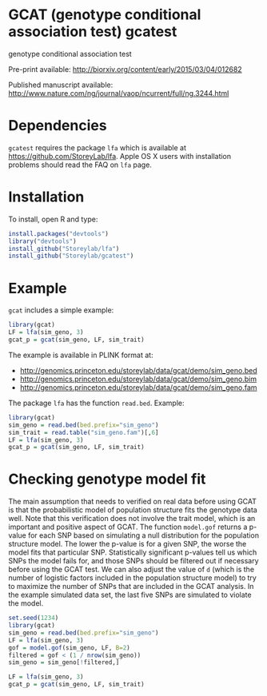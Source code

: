 GCAT (genotype conditional association test)
gcatest
===

genotype conditional association test

Pre-print available: http://biorxiv.org/content/early/2015/03/04/012682

Published manuscript available:  http://www.nature.com/ng/journal/vaop/ncurrent/full/ng.3244.html

Dependencies
===

`gcatest` requires the package `lfa` which is available at https://github.com/StoreyLab/lfa.  Apple OS X users with installation problems should read the FAQ on `lfa` page.

Installation
===

To install, open R and type:
```R
install.packages("devtools")
library("devtools")
install_github("Storeylab/lfa")
install_github("Storeylab/gcatest")
```

Example
===

`gcat` includes a simple example:

```R
library(gcat)
LF = lfa(sim_geno, 3)
gcat_p = gcat(sim_geno, LF, sim_trait)
```

The example is available in PLINK format at:

* http://genomics.princeton.edu/storeylab/data/gcat/demo/sim_geno.bed
* http://genomics.princeton.edu/storeylab/data/gcat/demo/sim_geno.bim
* http://genomics.princeton.edu/storeylab/data/gcat/demo/sim_geno.fam

The package `lfa` has the function `read.bed`. Example:

```R
library(gcat)
sim_geno = read.bed(bed.prefix="sim_geno")
sim_trait = read.table("sim_geno.fam")[,6]
LF = lfa(sim_geno, 3)
gcat_p = gcat(sim_geno, LF, sim_trait)
```

Checking genotype model fit
===

The main assumption that needs to verified on real data before using GCAT is that the probabilistic model of population structure fits the genotype data well.  Note that this verification does not involve the trait model, which is an important and positive aspect of GCAT.  The function `model.gof` returns a p-value for each SNP based on simulating a null distribution for the population structure model. The lower the p-value is for a given SNP, the worse the model fits that particular SNP.  Statistically significant p-values tell us which SNPs the model fails for, and those SNPs should be filtered out if necessary before using the GCAT test.  We can also adjust the value of `d` (which is the number of logistic factors included in the population structure model) to try to maximize the number of SNPs that are included in the GCAT analysis. In the example simulated data set, the last five SNPs are simulated to violate the model.

```R
set.seed(1234)
library(gcat)
sim_geno = read.bed(bed.prefix="sim_geno")
LF = lfa(sim_geno, 3)
gof = model.gof(sim_geno, LF, B=2)
filtered = gof < (1 / nrow(sim_geno))
sim_geno = sim_geno[!filtered,]

LF = lfa(sim_geno, 3)
gcat_p = gcat(sim_geno, LF, sim_trait)
```
